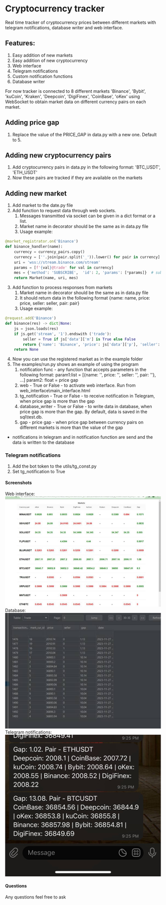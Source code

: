 # Cryptocurrency tracker

Real time tracker of cryptocurrency prices between different markets with telegram notifications, database writer and web interface. 

## Features:
1. Easy addition of new markets 
2. Easy addition of new cryptocurrency
3. Web interface
4. Telegram notifications
5. Custom notification functions
6. Database writer

For now tracker is connected to 8 different markets 'Binance', 'Bybit', 'kuCoin', 'Kraken', 'Deepcoin', 'DigiFinex', 'CoinBase', 
'oKex' using WebSocket to obtain market data on different currency pairs on each market.

## Adding price gap
1. Replace the value of the PRICE_GAP in data.py with a new one. Default to 5.

## Adding new cryptocurrency pairs
1. Add cryptocurrency pairs in data.py in the following format: 'BTC_USDT', 'ETH_USDT'
2. Now these pairs are tracked if they are available on the markets


## Adding  new market 
 1. Add market to the date.py file
 2. Add function to request data through web sockets. 
    1. Messages transmitted via socket can be given in a dict format or a list.
    2. Market name in decorator should be the same as in data.py file
    3. Usage example:
 
```python
@market_registrator.on('Binance') 
def binance_handler(name):
    currency = currency_pairs.copy()
    currency = [''.join(pair.split('_')).lower() for pair in currency] 
    uri = 'wss://stream.binance.com/stream'
    params = [f'{val}@trade' for val in currency]
    mes = {'method': 'SUBSCRIBE',  'id': 2, 'params': [*params]}  # subscribe to trades
    return Market(name, uri, mes)
```
 3. Add function to process responses from markets
    1. Market name in decorator should be the same as in data.py file 
    2. It should return data in the following format {name:  name, price:  price, seller: seller, pair: pair}
    3. Usage example: 
```python
@request.add('Binance')
def binance(res) -> dict|None:
    js = json.loads(res)
    if js.get('stream', '1').endswith ('trade'): 
        seller = True if js['data']['m'] is True else False
        return {'name': 'Binance', 'price': js['data']['p'], 'seller': seller, 'pair': js['data']['s']}
    return None
```
4. Now  you can use the registered market as in the example folder
5. The examples/run.py shows an example of using the program
   1. notification func - any function that accepts parameters in the following format: param1:list = [{name: '', price: '', seller: '', pair: ''}, ...] param2: float = price gap 
   2. web - True or False - to activate web interface. Run from web_interface\\main_interface.html
   3. tg_notification - True or False - to receive notification in Telegram, when price gap is more than the gap 
   4. database_writer - True or False - to write data in database, when price gap is more than the gap. By default, data is saved in the sql\test.db.
   5. gap - price gap - when price gap between currency pairs on different markets is more than the value of the gap 
  - notifications in telegram and in notification function are send and the data is written to the database

### Telegram notifications
1. Add the bot token to the utils/tg_const.py
2. Set tg_notification to True

#### Screenshots
Web interface: 
![Image alt](img/img.png)
Database: 
![Image alt](img/img_1.png)
Telegram notifications: 
![Image alt](img/img_2.png)

#### Questions
Any questions feel free to ask

